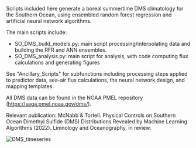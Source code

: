Scripts included here generate a boreal summertime DMS climatology for the Southern Ocean, using ensembled random forest regression and artificial neural network algorithms.

The main scripts include: 
* SO_DMS_build_models.py: main script processing/interpolating data and building the RFR and ANN ensembles.
* SO_DMS_analysis.py: main script for analysis, with code computing flux calculations and generating figures

See "Ancillary_Scripts" for subfunctions including processing steps applied to predictor data, sea-air flux calculations, the neural network design, and mapping templates. 

All DMS data can be found in the NOAA PMEL repository (https://saga.pmel.noaa.gov/dms/).

Relevant publication: McNabb & Tortell. Physical Controls on Southern Ocean Dimethyl Sulfide (DMS) Distributions Revealed by Machine Learning Algorithms (2022). Limnology and Oceanography, in review.

![DMS_timeseries](https://user-images.githubusercontent.com/68400556/161632729-ea3d16f0-6fb3-42ef-9225-02924b90f293.gif)
